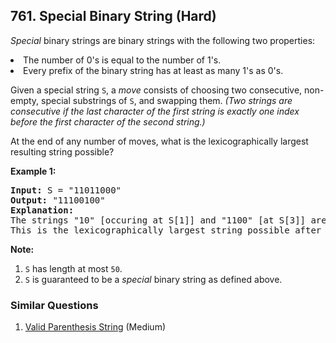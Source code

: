 <!--|This file generated by command(leetcode description); DO NOT EDIT.    |-->
<!--+----------------------------------------------------------------------+-->
<!--|@author    Openset <openset.wang@gmail.com>                           |-->
<!--|@link      https://github.com/openset                                 |-->
<!--|@home      https://github.com/openset/leetcode                        |-->
<!--+----------------------------------------------------------------------+-->

## 761. Special Binary String (Hard)

<p>
<i>Special</i> binary strings are binary strings with the following two properties:
</p><p>
<li>The number of 0's is equal to the number of 1's.</li>
<li>Every prefix of the binary string has at least as many 1's as 0's.</li>
</p><p>
Given a special string <code>S</code>, a <i>move</i> consists of choosing two consecutive, non-empty, special substrings of <code>S</code>, and swapping them.  <i>(Two strings are consecutive if the last character of the first string is exactly one index before the first character of the second string.)</i>
</p><p>
At the end of any number of moves, what is the lexicographically largest resulting string possible?
</p>

<p><b>Example 1:</b><br />
<pre>
<b>Input:</b> S = "11011000"
<b>Output:</b> "11100100"
<b>Explanation:</b>
The strings "10" [occuring at S[1]] and "1100" [at S[3]] are swapped.
This is the lexicographically largest string possible after some number of swaps.
</pre>
</p>

<p><b>Note:</b><ol>
<li><code>S</code> has length at most <code>50</code>.</li>
<li><code>S</code> is guaranteed to be a <i>special</i> binary string as defined above.</li>
</ol></p>

### Similar Questions
  1. [Valid Parenthesis String](https://github.com/openset/leetcode/tree/master/solution/valid-parenthesis-string) (Medium)

